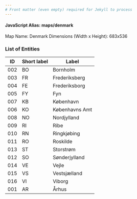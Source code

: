 ```yaml
---
# Front matter (even empty) required for Jekyll to process
---
```


#### JavaScript Alias: maps/denmark

Map Name: Denmark
Dimensions (Width x Height): 683x536





### List of Entities

ID | Short label | Label
---|---|---|
002|BO|Bornholm
003|FR|Frederiksberg
004|FE|Frederiksborg
005|FY|Fyn
007|KB|København
006|KO|Københavns Amt
008|NO|Nordjylland
009|RI|Ribe
010|RN|Ringkjøbing
011|RO|Roskilde
013|ST|Storstrøm
012|SO|Sønderjylland
014|VE|Vejle
015|VS|Vestsjælland
016|VI|Viborg
001|AR|Århus

